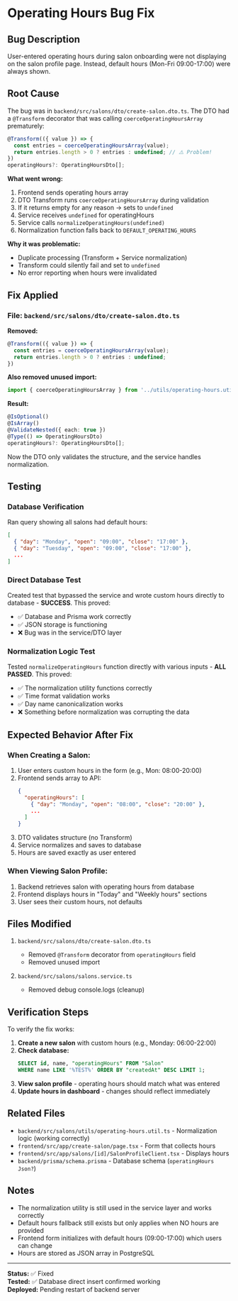 # Operating Hours Bug Fix

## Bug Description
User-entered operating hours during salon onboarding were not displaying on the salon profile page. Instead, default hours (Mon-Fri 09:00-17:00) were always shown.

## Root Cause
The bug was in `backend/src/salons/dto/create-salon.dto.ts`. The DTO had a `@Transform` decorator that was calling `coerceOperatingHoursArray` prematurely:

```typescript
@Transform(({ value }) => {
  const entries = coerceOperatingHoursArray(value);
  return entries.length > 0 ? entries : undefined; // ⚠️ Problem!
})
operatingHours?: OperatingHoursDto[];
```

**What went wrong:**
1. Frontend sends operating hours array
2. DTO Transform runs `coerceOperatingHoursArray` during validation
3. If it returns empty for any reason → sets to `undefined`
4. Service receives `undefined` for operatingHours
5. Service calls `normalizeOperatingHours(undefined)`
6. Normalization function falls back to `DEFAULT_OPERATING_HOURS`

**Why it was problematic:**
- Duplicate processing (Transform + Service normalization)
- Transform could silently fail and set to `undefined`
- No error reporting when hours were invalidated

## Fix Applied

### File: `backend/src/salons/dto/create-salon.dto.ts`

**Removed:**
```typescript
@Transform(({ value }) => {
  const entries = coerceOperatingHoursArray(value);
  return entries.length > 0 ? entries : undefined;
})
```

**Also removed unused import:**
```typescript
import { coerceOperatingHoursArray } from '../utils/operating-hours.util';
```

**Result:**
```typescript
@IsOptional()
@IsArray()
@ValidateNested({ each: true })
@Type(() => OperatingHoursDto)
operatingHours?: OperatingHoursDto[];
```

Now the DTO only validates the structure, and the service handles normalization.

## Testing

### Database Verification
Ran query showing all salons had default hours:
```json
[
  { "day": "Monday", "open": "09:00", "close": "17:00" },
  { "day": "Tuesday", "open": "09:00", "close": "17:00" },
  ...
]
```

### Direct Database Test
Created test that bypassed the service and wrote custom hours directly to database - **SUCCESS**. This proved:
- ✅ Database and Prisma work correctly
- ✅ JSON storage is functioning  
- ❌ Bug was in the service/DTO layer

### Normalization Logic Test
Tested `normalizeOperatingHours` function directly with various inputs - **ALL PASSED**. This proved:
- ✅ The normalization utility functions correctly
- ✅ Time format validation works
- ✅ Day name canonicalization works
- ❌ Something before normalization was corrupting the data

## Expected Behavior After Fix

### When Creating a Salon:
1. User enters custom hours in the form (e.g., Mon: 08:00-20:00)
2. Frontend sends array to API:
   ```json
   {
     "operatingHours": [
       { "day": "Monday", "open": "08:00", "close": "20:00" },
       ...
     ]
   }
   ```
3. DTO validates structure (no Transform)
4. Service normalizes and saves to database
5. Hours are saved exactly as user entered

### When Viewing Salon Profile:
1. Backend retrieves salon with operating hours from database
2. Frontend displays hours in "Today" and "Weekly hours" sections
3. User sees their custom hours, not defaults

## Files Modified

1. `backend/src/salons/dto/create-salon.dto.ts`
   - Removed `@Transform` decorator from `operatingHours` field
   - Removed unused import

2. `backend/src/salons/salons.service.ts`
   - Removed debug console.logs (cleanup)

## Verification Steps

To verify the fix works:

1. **Create a new salon** with custom hours (e.g., Monday: 06:00-22:00)
2. **Check database:**
   ```sql
   SELECT id, name, "operatingHours" FROM "Salon" 
   WHERE name LIKE '%TEST%' ORDER BY "createdAt" DESC LIMIT 1;
   ```
3. **View salon profile** - operating hours should match what was entered
4. **Update hours in dashboard** - changes should reflect immediately

## Related Files

- `backend/src/salons/utils/operating-hours.util.ts` - Normalization logic (working correctly)
- `frontend/src/app/create-salon/page.tsx` - Form that collects hours
- `frontend/src/app/salons/[id]/SalonProfileClient.tsx` - Displays hours
- `backend/prisma/schema.prisma` - Database schema (`operatingHours Json?`)

## Notes

- The normalization utility is still used in the service layer and works correctly
- Default hours fallback still exists but only applies when NO hours are provided
- Frontend form initializes with default hours (09:00-17:00) which users can change
- Hours are stored as JSON array in PostgreSQL

---

**Status:** ✅ Fixed  
**Tested:** ✅ Database direct insert confirmed working  
**Deployed:** Pending restart of backend server
